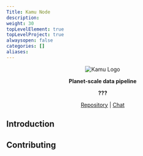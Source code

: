 ```yaml
---
Title: Kamu Node
description:
weight: 30
topLevelElement: true
topLevelProject: true
alwaysopen: false
categories: []
aliases:
---
```


<div align="center">

![Kamu Logo](/images/kamu_logo.svg)

<p><strong>Planet-scale data pipeline</strong></p>

<p><strong>???</strong></p>

[Repository](https://github.com/kamu-data/kamu-platform) |
[Chat](https://discord.gg/nU6TXRQNXC)

</p>
</div>

## Introduction



## Contributing
